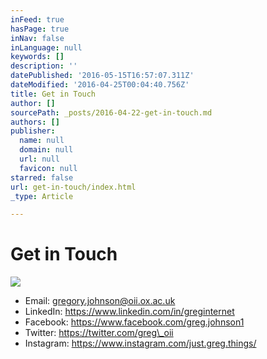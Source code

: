 ```yaml
---
inFeed: true
hasPage: true
inNav: false
inLanguage: null
keywords: []
description: ''
datePublished: '2016-05-15T16:57:07.311Z'
dateModified: '2016-04-25T00:04:40.756Z'
title: Get in Touch
author: []
sourcePath: _posts/2016-04-22-get-in-touch.md
authors: []
publisher:
  name: null
  domain: null
  url: null
  favicon: null
starred: false
url: get-in-touch/index.html
_type: Article

---
```

# Get in Touch
![](https://the-grid-user-content.s3-us-west-2.amazonaws.com/7c05ba40-e515-4ce0-97f0-8cd5eaf6abac.jpg)

* Email: gregory.johnson@oii.ox.ac.uk 
* LinkedIn: https://www.linkedin.com/in/greginternet
* Facebook: https://www.facebook.com/greg.johnson1
* Twitter: https://twitter.com/greg\_oii
* Instagram: https://www.instagram.com/just.greg.things/